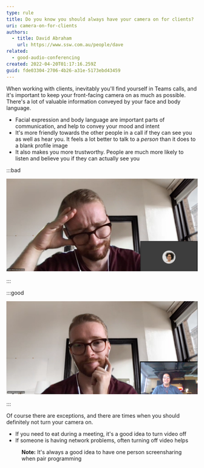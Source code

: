 ```yaml
---
type: rule
title: Do you know you should always have your camera on for clients?
uri: camera-on-for-clients
authors:
  - title: David Abraham
    url: https://www.ssw.com.au/people/dave
related:
  - good-audio-conferencing
created: 2022-04-20T01:17:16.259Z
guid: fde03304-2706-4b26-a31e-5173ebd43459
---
```

When working with clients, inevitably you'll find yourself in Teams calls, and it's important to keep your front-facing camera on as much as possible. There's a lot of valuable information conveyed by your face and body language.

* Facial expression and body language are important parts of communication, and help to convey your mood and intent
* It's more friendly towards the other people in a call if they can see you as well as hear you. It feels a lot better to talk to a *person* than it does to a blank profile image
* It also makes you more trustworthy. People are much more likely to listen and believe you if they can actually see you

:::bad

![Figure: Bad Example - The client feels like they are talking to a blank screen. Even with a profile picture, it feels impersonal](/rules/camera-on-for-clients/untitled2.png)

:::

:::good

![Figure: Good Example - The client can see your face, and the call feels much more relaxed and personal](/rules/camera-on-for-clients/untitled.png)

:::

Of course there are exceptions, and there are times when you should definitely not turn your camera on.

* If you need to eat during a meeting, it's a good idea to turn video off
* If someone is having network problems, often turning off video helps

<figure class="greybox">
<strong>Note:</strong> It's always a good idea to have one person screensharing when pair programming
</figure>

